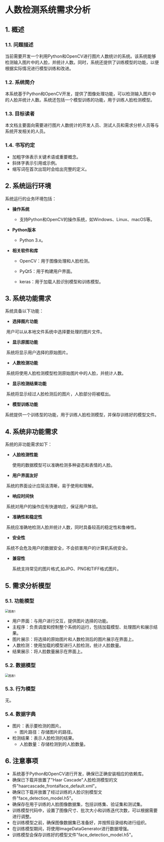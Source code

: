 # 人数检测系统需求分析



## 1. 概述

### 1.1. 问题描述

当前需要开发一个利用Python和OpenCV进行图片人数统计的系统。该系统能够检测输入图片中的人脸，并统计人数。同时，系统还提供了训练模型的功能，以便根据实际情况进行模型训练和改进。

### 1.2. 系统简介

本系统基于Python和OpenCV开发，提供了图像处理功能，可以检测输入图片中的人脸并统计人数。系统还包括一个模型训练的功能，用于训练人脸检测模型。

### 1.3. 目标读者

本文档主要面向需要进行图片人数统计的开发人员、测试人员和需求分析人员等与系统开发相关的人员。

### 1.4. 书写约定

- 加粗字体表示关键术语或重要概念。
- 斜体字表示引用或示例。
- 缩写词在首次出现时会给出完整的定义。

## 2. 系统运行环境

系统运行的业务环境包括：

- **操作系统**
  - 支持Python和OpenCV的操作系统，如Windows、Linux、macOS等。


- **Python版本**
  - Python 3.x。


- **相关软件和库**

  - OpenCV：用于图像处理和人脸检测。

  - PyQt5：用于构建用户界面。

  - keras：用于加载人脸识别模型和训练模型。

## 3. 系统功能需求

系统具备以下功能：

- **选择图片功能**

​	用户可以从本地文件系统中选择要处理的图片文件。

- **显示原图功能**

​	系统将显示用户选择的原始图片。

- **人数检测功能**

​	系统将使用人脸检测模型检测原始图片中的人脸，并统计人数。

- **显示检测结果功能**

​	系统将显示经过人脸检测后的图片，人脸部分将被框出。

- **模型训练功能**

​	系统提供一个训练型的功能，用于训练人脸检测模型，并保存训练好的模型文件。

## 4. 系统非功能需求

系统的非功能需求如下：

- **人脸检测性能**

  使用的数据模型可以准确检测多种姿态和表情的人脸。

- **用户界面友好**

​	系统的界面设计应简洁清晰，易于使用和理解。

- **响应时间快**

​	系统对用户的操作应有快速响应，保证用户体验。

- **准确性和稳定性**

​	系统应准确地检测人脸并统计人数，同时具备较高的稳定性和鲁棒性。

- **安全性**

​	系统不会危及用户的数据安全，不会损害用户的计算机系统安全。

- **兼容性**

  系统支持常见的图片格式,如JPG、PNG和TIFF格式图片。

## 5. 需求分析模型

### 5.1. 功能模型

<img src="https://raw.githubusercontent.com/NaiHeeeee/TyporaImg/main/Img/202306041215125.svg" alt="图表1" style="zoom: 67%;" />

- 用户界面：与用户进行交互，提供图片选择的功能。
- 主程序：负责调度和控制整个系统的运行，包括加载模型、处理图片和展示结果。
- 图片展示：将选择的原始图片和人数检测后的图片展示在界面上。
- 人数检测：使用加载的模型进行人脸检测，统计人脸数量。
- 结果展示：将人脸数量展示在界面上。

### 5.2. 数据模型

<img src="https://raw.githubusercontent.com/NaiHeeeee/TyporaImg/main/Img/202306041219839.svg" alt="图表1" style="zoom:67%;" />

### 5.3. 行为模型

无。

### 5.4. 数据字典

- 图片：表示要检测的图片。
  - 图片路径：存储图片的路径。
- 检测结果：表示人脸检测的结果。
  - 人脸数量：存储检测到的人脸数量。

## 6. 注意事项

- 系统基于Python和OpenCV进行开发，确保已正确安装相应的依赖库。
- 确保已下载并放置了"Haar Cascade"人脸检测模型的文件"haarcascade_frontalface_default.xml"。
- 确保已下载并放置了经过训练的人脸识别模型文件"face_detection_model.h5"。
- 确保存在用于训练的人脸图像数据集，包括训练集、验证集和测试集。
- 训练模型代码中，设置了图像尺寸、批次大小和训练迭代次数，可以根据需要进行调整。
- 在训练模型之前，确保图像数据集已准备好，并按照目录结构进行组织。
- 在训练模型期间，将使用ImageDataGenerator进行数据增强。
- 训练模型会保存训练好的模型文件"face_detection_model.h5"。
